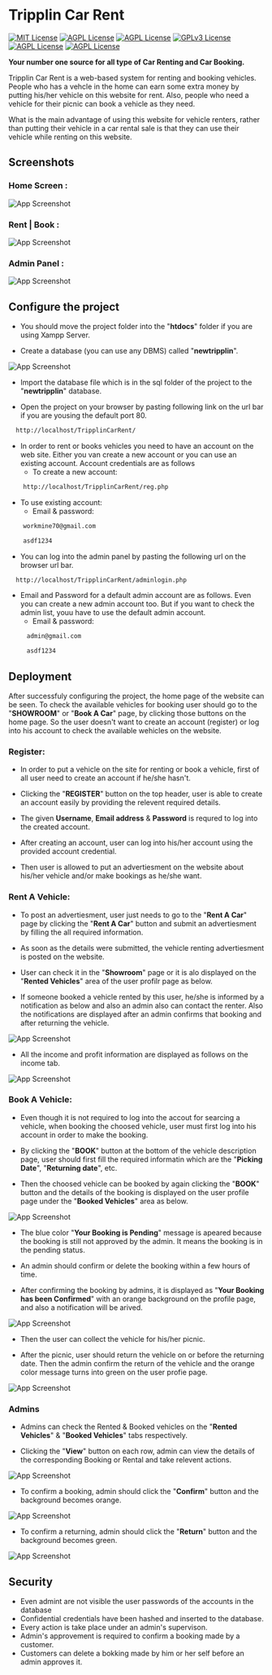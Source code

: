 
# Tripplin Car Rent 

[![MIT License](https://img.shields.io/github/watchers/mudithatharuka/TripplinCarRent?style=social)](https://github.com/tterb/atomic-design-ui/blob/master/LICENSEs)
[![AGPL License](https://img.shields.io/github/languages/count/mudithatharuka/TripplinCarRent)](http://www.gnu.org/licenses/agpl-3.0)
[![AGPL License](https://img.shields.io/github/languages/top/mudithatharuka/TripplinCarRent)](http://www.gnu.org/licenses/agpl-3.0)
[![GPLv3 License](https://img.shields.io/github/issues/mudithatharuka/TripplinCarRent)](https://opensource.org/licenses/)
[![AGPL License](https://img.shields.io/github/last-commit/mudithatharuka/TripplinCarRent)](http://www.gnu.org/licenses/agpl-3.0)
[![AGPL License](https://img.shields.io/github/languages/code-size/mudithatharuka/TripplinCarRent)](http://www.gnu.org/licenses/agpl-3.0)


**Your number one source for all type of Car Renting and Car Booking.**

Tripplin Car Rent is a web-based system for renting and booking vehicles. People who has a vehcle in the home can earn some extra money by putting his/her vehicle on this website for rent. Also, people who need a vehicle for their picnic can book a vehicle as they need.

What is the main advantage of using this website for vehicle renters, rather than putting their vehicle in a car rental sale is that they can use their vehicle while renting on this website.


## Screenshots

### Home Screen :

![App Screenshot](https://blogger.googleusercontent.com/img/a/AVvXsEg1TEB28kbiGFEfqmMWGE6l-Fx_FcPzIlcKhNkuuYMz4LsYx3CkK2OzNhg2PJiQiBs6NhlfG05ngSujjyDaXFIMy4teL24FDL3faTSPe1cxdne4eaJeQdeDT4SfkczyawIlV3JLEExMw-60MR9BEilkOFG6BH-aU2QZKo_uArFir3FvFNh9W8CcZ_L-3Q=s16000)

### Rent | Book :

![App Screenshot](https://blogger.googleusercontent.com/img/a/AVvXsEisVWYopY5nQS6DhzAza04oB9uTxueES6RHolYSD2Wzwi862Gce3RjjJwi8w2rBAk5jCC_SBM6YaBybYXkDKE58FMfIvxcdjYabDfwZTrZn9L-Cz0yR5gY0M2YwbUA4djjZHwFgPjqAPEW3siE0VLcRED5PkY5UQ8J4tBzIhBNtqg4dwQeVMoUa6AU_GA=s16000)

### Admin Panel :

![App Screenshot](https://blogger.googleusercontent.com/img/a/AVvXsEgadiZrfvlhYjK6NUwRyETFRQQmStCzO3O-dRwXuVIcGAPQvT__FuMm3rJn9s1gPoSFWMfLElc6N3v9Kmdgtn7HwbkMDgtEuXv0g5kWDSWUAgNx7vSEABDT-nRKMXsBMallkuZQUya0NSey3MLyPx_sT-SXX8JtHaohamS498yCPdb0Wpdco4iyGH26xg=s16000)
## Configure the project

- You should move the project folder into the "**htdocs**" folder if you are using Xampp Server.  

- Create a database (you can use any DBMS) called "**newtripplin**". 

 ![App Screenshot](https://blogger.googleusercontent.com/img/a/AVvXsEgaqDl3WqyMtSofppZ1dSvcESgiqwHIsM-wEz7-tufF0tci_Ij7FUNznuqGzO1WRmJUm6d9DRWO7tnCfGuGD4rVoFz5rBkk-_iUaG-sK1xxzbL-Yr1lepFO66Q8bIfORAfdrtSoHug7sRWrA7jICGB6EU8-vzFys6S8f3HLXrO9i9nZOENezQUW4mBOtw=s16000)

- Import the database file which is in the sql folder of the project to the "**newtripplin**" database.

- Open the project on your browser by pasting following link on the url bar if you are yousing the default port 80.
 
```bash
  http://localhost/TripplinCarRent/
```
- In order to rent or books vehicles you need to have an account on the web site. Either you van create a new account or you can use an existing account. Account credentials are as follows
  - To create a new account: 
 ```bash
     http://localhost/TripplinCarRent/reg.php
```
- To use existing account:
  - Email & password:
 ```bash
     workmine70@gmail.com
``` 
```bash
    asdf1234
```
- You can log into the admin panel by pasting the following url on the browser url bar.
```bash
  http://localhost/TripplinCarRent/adminlogin.php
```
- Email and Password for a default admin account are as follows. Even you can create a new admin account too. But if you want to check the admin list, youu have to use the default admin account.
  - Email & password:
```bash
     admin@gmail.com
``` 
```bash
     asdf1234
```
## Deployment

After successfuly configuring the project, the home page of the website can be seen. To check the available vehicles for booking user should go to the "**SHOWROOM**" or "**Book A Car**" page, by clicking those buttons on the home page. So the user doesn't want to create an account (register) or log into his account to check the available wehicles on the website.

### Register:

- In order to put a vehicle on the site for renting or book a vehicle, first of all user need to create an account if he/she hasn't. 

- Clicking the "**REGISTER**" button on the top header, user is able to create an account easily by providing the relevent required details. 

- The given **Username**, **Email address** & **Password** is requred to log into the created account. 

- After creating an account, user can log into his/her account using the provided account credential. 

- Then user is allowed to put an advertiesment on the website about his/her vehicle and/or make bookings as he/she want. 

### Rent A Vehicle:

- To post an advertiesment, user just needs to go to the "**Rent A Car**" page by clicking the "**Rent A Car**" button and submit an advertiesment by filling the all required information. 

- As soon as the details were submitted, the vehicle renting advertiesment is posted on the website. 

- User can check it in the "**Showroom**" page or it is alo displayed on the "**Rented Vehicles**" area of the user profilr page as below.

- If someone booked a vehicle rented by this user, he/she is informed by a notification as below and also an admin also can contact the renter. Also the notifications are displayed after an admin confirms that booking and after returning the vehicle.

![App Screenshot](https://blogger.googleusercontent.com/img/a/AVvXsEi3z4yKLpPRwhx28-dCtuZamPbHldRr1H-EVPJaC_nvzOUlkVPVkseQ2V51sQ7tsiOTcZsNYb-LsPrBbdqFIg6yxfaKylPTr3roff0n2q55rCbPnKTGdi6WHHRhJ7DdrGmoBpv-u-S34Xzajv2UNCjPYzXP8yBrHj33Ut94ONgOHgZxsyLYc4Duv8IGuA=s16000)

- All the income and profit information are displayed as follows on the income tab.

![App Screenshot](https://blogger.googleusercontent.com/img/a/AVvXsEgi4wafzy-DvVxsUyoEFDcD4vmIdpSVhKxrMESHgpofMsL04L2rB_6T_Smk2uOINrUHo4Q9QDuZPdB_4GB23dNTOOmFZESV92V1V03L4wjBmfIT59etgwWVWXo0OpR1f_rFrgYlJ7KcwYvQlmqWwiq240zpJM5NMrYMS710QjCrVhdi5x6lUdeCT2bpYA=s16000)

### Book A Vehicle:

- Even though it is not required to log into the accout for searcing a vehicle, when booking the choosed vehicle, user must first log into his account in order to make the booking. 

- By clicking the "**BOOK**" button at the bottom of the vehicle description page, user should first fill the required informatin which are the "**Picking Date**", "**Returning date**", etc.

- Then the choosed vehicle can be booked by again clicking the "**BOOK**" button and the details of the booking is displayed on the user profile page under the "**Booked Vehicles**" area as below.

![App Screenshot](https://blogger.googleusercontent.com/img/a/AVvXsEi3xVS4OJY0RUmlscVzmyBCbOWa9zVJEQVMLwsVerNfzsrDL0Z_GRXOFIu180lz-15914F4WP1OQcDUHnkBVuwl4cqO4RC--59qFInTq7jvICsw4xc2_ltDGuIiVN0FCjNBIa4iLXjgxcwU3bow89Hip_-NgufTVX8IUiCn7gQcB72ZqKowEP0It59YFg=s16000)

- The blue color "**Your Booking is Pending**" message is apeared because the booking is still not approved by the admin. It means the booking is in the pending status. 

- An admin should confirm or delete the booking within a few hours of time.

- After confirming the booking by admins, it is displayed as "**Your Booking has been Confirmed**" with an orange background on the profile page, and also a notification will be arived.

![App Screenshot](https://blogger.googleusercontent.com/img/a/AVvXsEjG3SPDA8bEH-wOouIGj41i5yjhfqb37FKbgJq4lwc4t3acct3n8mgF_LrG68bpPyQv5-Vxnym9RcGKsajuhGE6CTB0MoTuzk1xvYBfRu2ILvFLebbdtqmCE9wpY1Wgs0i--wEeTifo6iTSIqNUTus0ddnzxKiuJrqD4hya9GzDZ_LfUIqm4BWV32OHOA=s16000)

- Then the user can collect the vehicle for his/her picnic.

- After the picnic, user should return the vehicle on or before the returning date. Then the admin confirm the return of the vehicle and the orange color message turns into green on the user profie page.

![App Screenshot](https://blogger.googleusercontent.com/img/a/AVvXsEgqaCRZW3c-Buq1xSYoQVCBBQc_gEBadyiYQxvHF1rQJR5aV2N9rrhhEOJMm1VMpZMG58Yja9F6tgFXq77WqI9cjz7rsMWNcg-GWEhuaVxG5cFtjf5TPVhIh0j2AypFTM0bgnanjb-u-vCcv0yKSqqaRBq6VX3WQN6W9f9bEMDEzF1vsqvMeYLddY2T-Q=s16000)


### Admins

- Admins can check the Rented & Booked vehicles on the "**Rented Vehicles**" & "**Booked Vehicles**" tabs respectively.

- Clicking the "**View**" button on each row, admin can view the details of the corresponding Booking or Rental and take relevent actions.

![App Screenshot](https://blogger.googleusercontent.com/img/a/AVvXsEhNzl8dj9E_7nMSg_bZm7HQVJ1wGm4EwfLFnpZjk2SKfjn6WwQ-uZNRkCSmdbV1V2YrP8Lg-SA3F_kxNWcHEHoppcjU_1pOyaM3Nd_z-o4y7zftymlYoLTchqzwbE6Sm1RQovJBO1K5wwH-HDjEMeoezpxAswnPBT43bnj5rwadzkfG65it2rsxMKUGxQ=s16000)

- To confirm a booking, admin should click the "**Confirm**" button and the background becomes orange.

![App Screenshot](https://blogger.googleusercontent.com/img/a/AVvXsEhResIb4E7dUaiVtyQM3__lvY9mDSgTOgWUB-3nz12PgGNFSjUt-mcq4JSW8q7mGAZER2eDYyGgzuAj_o3Ff1FXlFxMssmcHJL1wnTAbYScpYGK5UkFznxJ1hOdSvXQ6Tl365uL07vAvXpHSj8jAbd-5WY4R8cIDHx_RB8ZER5IyyJ_RA7_UpKoKpEpXw=s16000)

- To confirm a returning, admin should click the "**Return**" button and the background becomes green.

![App Screenshot](https://blogger.googleusercontent.com/img/a/AVvXsEgSOxa0YrGF3KeNFZVFf3P1S3P-NAGb6pIwkjW4J90Ld8xdyD-D5To_LcSpUEb84l5o16hhAASnTbRHhl7WIMLsv40op8oUFX2C2fYixUGRpNYfKizS0peKtPjreMhD9nLlK9e2lhmzAfO6LaVVboOCZkrKG9SFO8zKNHunQSiJFR85cOEZffnyyqLQaA=s16000)




## Security

- Even admint are not visible the user passwords of the accounts in the database
- Confidential credentials have been hashed and inserted to the database.
- Every action is take place under an admin's supervison.
- Admin's approvement is required to confirm a booking made by a customer.
- Customers can delete a bokking made by him or her self before an admin approves it. 


